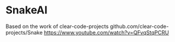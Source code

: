 # SnakeAI

Based on the work of clear-code-projects
  github.com/clear-code-projects/Snake
  https://www.youtube.com/watch?v=QFvqStqPCRU
